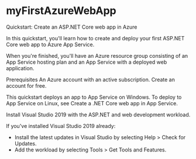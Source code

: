# myFirstAzureWebApp

Quickstart: Create an ASP.NET Core web app in Azure

In this quickstart, you'll learn how to create and deploy your first ASP.NET Core web app to Azure App Service.

When you're finished, you'll have an Azure resource group consisting of an App Service hosting plan and an App Service with a deployed web application.

Prerequisites
An Azure account with an active subscription. Create an account for free.

This quickstart deploys an app to App Service on Windows. To deploy to App Service on Linux, see Create a .NET Core web app in App Service.

Install Visual Studio 2019 with the ASP.NET and web development workload.

If you've installed Visual Studio 2019 already:

- Install the latest updates in Visual Studio by selecting Help > Check for Updates.
- Add the workload by selecting Tools > Get Tools and Features.
